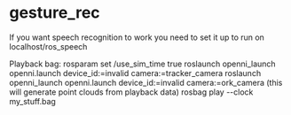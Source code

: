 gesture_rec
===========
If you want speech recognition to work you need to set it up to run on localhost/ros_speech

Playback bag:
rosparam set /use_sim_time true
roslaunch openni_launch openni.launch device_id:=invalid camera:=tracker_camera
roslaunch openni_launch openni.launch device_id:=invalid camera:=ork_camera
(this will generate point clouds from playback data)
rosbag play --clock my_stuff.bag